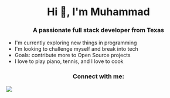<h1 align="center">Hi 👋, I'm Muhammad</h1>
<h3 align="center">A passionate full stack developer from Texas</h3>

<ul>
    <li>I'm currently exploring new things in programming</li>
    <li>I'm looking to challenge myself and break into tech</li>
    <li>Goals: contribute more to Open Source projects</li>
    <li>I love to play piano, tennis, and I love to cook</li>
</ul>

<h3 align="center">Connect with me:</h3>
<a href="">
    <img
        src="https://img.shields.io/badge/LinkedIn-0077B5?style=for-the-badge&logo=linkedin&logoColor=white"
    >
</a>


